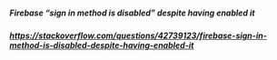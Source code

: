 ##### Firebase “sign in method is disabled” despite having enabled it
##### https://stackoverflow.com/questions/42739123/firebase-sign-in-method-is-disabled-despite-having-enabled-it
